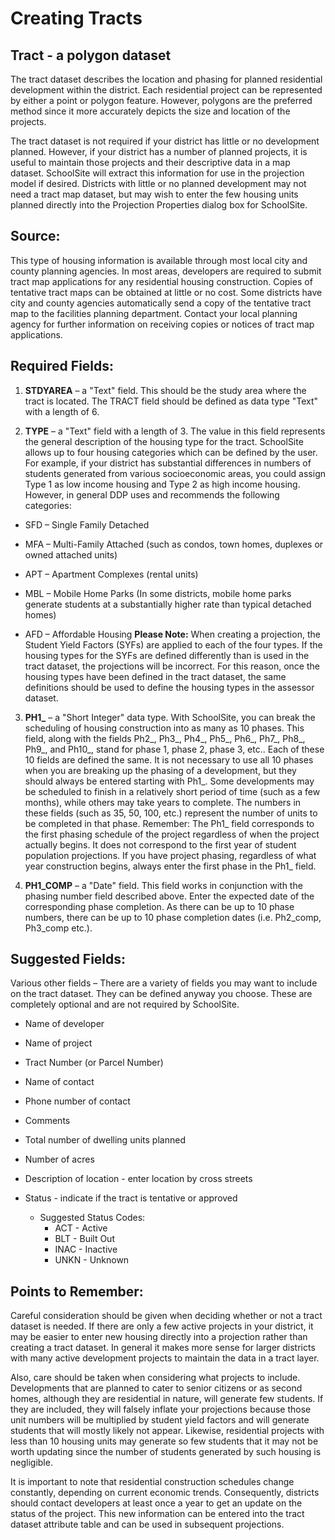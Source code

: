 # Creating Tracts
## Tract - a polygon dataset
The tract dataset describes the location and phasing for planned residential development within the district. Each residential project can be represented by either a point or polygon feature. However, polygons are the preferred method since it more accurately depicts the size and location of the projects.  

 

The tract dataset is not required if your district has little or no development planned. However, if your district has a number of planned projects, it is useful to maintain those projects and their descriptive data in a map dataset. SchoolSite will extract this information for use in the projection model if desired. Districts with little or no planned development may not need a tract map dataset, but may wish to enter the few housing units planned directly into the Projection Properties dialog box for SchoolSite.  

## Source:
This type of housing information is available through most local city and county planning agencies.  In most areas, developers are required to submit tract map applications for any residential housing construction.  Copies of tentative tract maps can be obtained at little or no cost.  Some districts have city and county agencies automatically send a copy of the tentative tract map to the facilities planning department.  Contact your local planning agency for further information on receiving copies or notices of tract map applications.

## Required Fields:
1. **STDYAREA** – a "Text" field.  This should be the study area where the tract is located. The TRACT field should be defined as data type "Text" with a length of 6.

2. **TYPE** – a "Text" field with a length of  3.  The value in this field represents the general description of the housing type for the tract. SchoolSite allows up to four housing categories which can be defined by the user. For example, if your district has substantial differences in numbers of students generated from various socioeconomic areas, you could assign Type 1 as low income housing and Type 2 as high income housing. However, in general DDP uses and recommends the following categories:  

* SFD – Single Family Detached

* MFA – Multi-Family Attached (such as condos, town homes, duplexes or owned attached units)

* APT – Apartment Complexes (rental units)

* MBL – Mobile Home Parks (In some districts, mobile home parks generate students at a substantially higher rate than typical detached homes)

* AFD – Affordable Housing
**Please Note:** When creating a projection, the Student Yield Factors (SYFs) are applied to each of the four types. If the housing types for the SYFs are defined differently than is used in the tract dataset, the projections will be incorrect.  For this reason, once the housing types have been defined in the tract dataset, the same definitions should be used to define the housing types in the assessor dataset.  

 

3. **PH1_** – a "Short Integer" data type. With SchoolSite, you can break the scheduling of housing construction into as many as 10 phases.  This field, along with the fields Ph2_, Ph3_, Ph4_, Ph5_, Ph6_, Ph7_, Ph8_, Ph9_, and Ph10_, stand for phase 1, phase 2, phase 3, etc..  Each of these 10 fields are defined the same.  It is not necessary to use all 10 phases when you are breaking up the phasing of a development, but they should always be entered starting with Ph1_.  Some developments may be scheduled to finish in a relatively short period of time (such as a few months), while others may take years to complete.  The numbers in these fields (such as 35, 50, 100, etc.) represent the number of units to be completed in that phase. Remember: The Ph1_ field corresponds to the first phasing schedule of the project regardless of when the project actually begins. It does not correspond to the first year of student population projections. If you have project phasing, regardless of what year construction begins, always enter the first phase in the Ph1_ field.

4. **PH1_COMP** – a "Date" field.  This field works in conjunction with the phasing number field described above.  Enter the expected date of the corresponding phase completion.  As there can be up to 10 phase numbers, there can be up to 10 phase completion dates (i.e. Ph2_comp, Ph3_comp etc.).

## Suggested Fields:
Various other fields – There are a variety of fields you may want to include on the tract dataset.  They can be defined anyway you choose.  These are completely optional and are not required by SchoolSite.  

* Name of developer

* Name of project

* Tract Number (or Parcel Number)

* Name of contact

* Phone number of contact

* Comments

* Total number of dwelling units planned

* Number of acres

* Description of location - enter location by cross streets

* Status - indicate if the tract is tentative or approved
  * Suggested Status Codes:
    * ACT - Active
    * BLT - Built Out
    * INAC - Inactive
    * UNKN - Unknown

## Points to Remember:
Careful consideration should be given when deciding whether or not a tract dataset is needed. If there are only a few active projects in your district, it may be easier to enter new housing directly into a projection rather than creating a tract dataset. In general it makes more sense for larger districts with many active development projects to maintain the data in a tract layer.

 

Also, care should be taken when considering what projects to include.  Developments that are planned to cater to senior citizens or as second homes, although they are residential in nature, will generate few students.  If they are included, they will falsely inflate your projections because those unit numbers will be multiplied by student yield factors and will generate students that will mostly likely not appear.  Likewise, residential projects with less than 10 housing units may generate so few students that it may not be worth updating since the number of students generated by such housing is negligible.

 

It is important to note that residential construction schedules change constantly, depending on current economic trends. Consequently, districts should contact developers at least once a year to get an update on the status of the project.  This new information can be entered into the tract dataset attribute table and can be used in subsequent projections.
 
